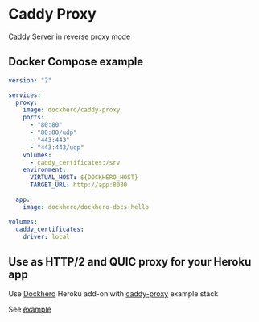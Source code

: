 Caddy Proxy
===========

[Caddy Server](https://caddyserver.com/) in reverse proxy mode

Docker Compose example
----------------------

```yaml
version: "2"

services:
  proxy:
    image: dockhero/caddy-proxy
    ports:
      - "80:80"
      - "80:80/udp"
      - "443:443"
      - "443:443/udp"
    volumes:
      - caddy_certificates:/srv
    environment:
      VIRTUAL_HOST: ${DOCKHERO_HOST}
      TARGET_URL: http://app:8080

  app:
    image: dockhero/dockhero-docs:hello

volumes:
  caddy_certificates:
    driver: local
```


Use as HTTP/2 and QUIC proxy for your Heroku app
------------------------------------------------

Use [Dockhero](https://elements.heroku.com/addons/dockhero) Heroku add-on with
[caddy-proxy](https://github.com/dockhero/generators/tree/master/caddy-proxy) example stack

See [example](https://github.com/dockhero/quic-protocol-demo)

